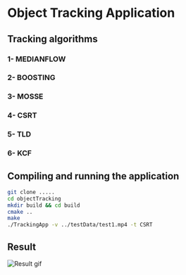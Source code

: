 # Object Tracking Application

## Tracking algorithms

### 1- MEDIANFLOW
### 2- BOOSTING
### 3- MOSSE
### 4- CSRT
### 5- TLD
### 6- KCF

## Compiling and running the application
```bash
git clone .....
cd objectTracking
mkdir build && cd build
cmake ..
make
./TrackingApp -v ../testData/test1.mp4 -t CSRT
```

## Result
![Result gif](/result/result.gif "Result")